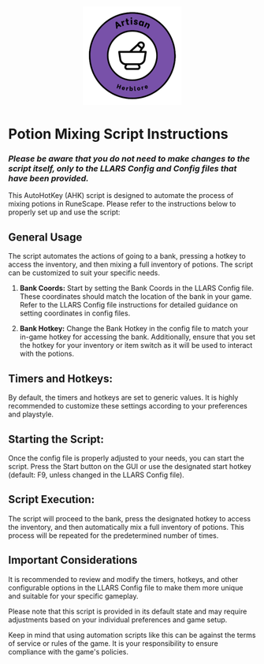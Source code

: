 <p align="center">
  <img width="200" height="200"src="https://github.com/Gubna-Tech/RuneScape/blob/main/Assets/Logo/Skills/Artisan/Herblore.png">
</p>

# Potion Mixing Script Instructions
### *Please be aware that you do not need to make changes to the script itself, only to the LLARS Config and Config files that have been provided.*
This AutoHotKey (AHK) script is designed to automate the process of mixing potions in RuneScape. Please refer to the instructions below to properly set up and use the script:

## General Usage
The script automates the actions of going to a bank, pressing a hotkey to access the inventory, and then mixing a full inventory of potions. The script can be customized to suit your specific needs.

1. **Bank Coords:**
Start by setting the Bank Coords in the LLARS Config file. These coordinates should match the location of the bank in your game. Refer to the LLARS Config file instructions for detailed guidance on setting coordinates in config files.

2. **Bank Hotkey:**
Change the Bank Hotkey in the config file to match your in-game hotkey for accessing the bank. Additionally, ensure that you set the hotkey for your inventory or item switch as it will be used to interact with the potions.

## Timers and Hotkeys: 
By default, the timers and hotkeys are set to generic values. It is highly recommended to customize these settings according to your preferences and playstyle.

## Starting the Script: 
Once the config file is properly adjusted to your needs, you can start the script. Press the Start button on the GUI or use the designated start hotkey (default: F9, unless changed in the LLARS Config file).

## Script Execution: 
The script will proceed to the bank, press the designated hotkey to access the inventory, and then automatically mix a full inventory of potions. This process will be repeated for the predetermined number of times.

## Important Considerations
It is recommended to review and modify the timers, hotkeys, and other configurable options in the LLARS Config file to make them more unique and suitable for your specific gameplay.

Please note that this script is provided in its default state and may require adjustments based on your individual preferences and game setup.

Keep in mind that using automation scripts like this can be against the terms of service or rules of the game. It is your responsibility to ensure compliance with the game's policies.

